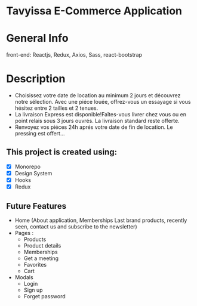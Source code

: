 # Tavyissa E-Commerce Application

# General Info

front-end: Reactjs, Redux, Axios, Sass, react-bootstrap

# Description
- Choisissez votre date de location au minimum 2 jours et découvrez notre sélection. Avec une piéce louée, offrez-vous un essayage si vous hésitez entre 2 tailles et 2 tenues.
- La livraison Express est disponible!Faîtes-vous livrer chez vous ou en point relais sous 3 jours ouvrés. La livraison standard reste offerte.
- Renvoyez vos piéces 24h aprés votre date de fin de location. Le pressing est offert...


## This project is created using:

- [x] Monorepo
- [x] Design System
- [x] Hooks
- [x] Redux

## Future Features

- Home (About application, Memberships Last brand products, recently seen, contact us and subscribe to the newsletter)
- Pages : 
    - Products
    - Product details
    - Memberships
    - Get a meeting
    - Favorites
    - Cart
- Modals
    - Login
    - Sign up
    - Forget password



